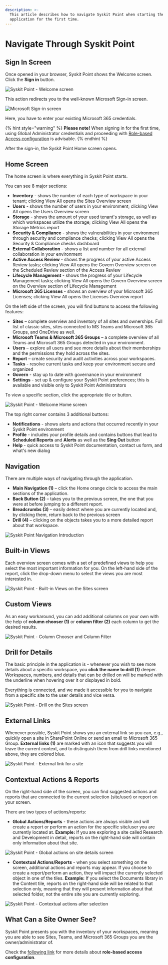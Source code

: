 ```yaml
---
description: >-
  This article describes how to navigate Syskit Point when starting the
  application for the first time.
---
```


# Navigate Through Syskit Point

## Sign In Screen

Once opened in your browser, Syskit Point shows the Welcome screen. Click the **Sign in** button.

![Syskit Point - Welcome screen](../.gitbook/assets/syskit-point-quick-start-guide-welcome-screen.png)

This action redirects you to the well-known Microsoft Sign-in screen.

![Microsoft Sign-in screen](../.gitbook/assets/syskit-point-quick-start-guide-microsoft-sign-in-screen.png)

Here, you have to enter your existing Microsoft 365 credentials.

{% hint style="warning" %}
**Please note!** When signing in for the first time, using Global Administrator credentials and proceeding with [Role-based Access configuration](../configuration/enable-role-based-access.md) is advisable.
{% endhint %}

After the sign-in, the Syskit Point Home screen opens.

## Home Screen

The home screen is where everything in Syskit Point starts.

You can see 8 major sections:

* **Inventory** - shows the number of each type of workspace in your tenant; clicking View All opens the Sites Overview screen &#x20;
* **Users** - shows the number of users in your environment; clicking View All opens the Users Overview screen
* **Storage** - shows the amount of your used tenant's storage, as well as which workspaces utilize the storage; clicking View All opens the Storage Metrics report
* **Security & Compliance** - shows the vulnerabilities in your environment through security and compliance checks; clicking View All opens the Security & Compliance checks dashboard
* **External Collaboration** - shows a list and number for all external collaboration in your environment
* **Active Access Review** - shows the progress of your active Access Review tasks; clicking View All opens the Govern Overview screen on the Scheduled Review section of the Access Review
* **Lifecycle Management** - shows the progress of your Lifecycle Management tasks; clicking View All opens the Govern Overview screen on the Overview section of Lifecycle Management
* **Microsoft 365 Licenses** - shows an overview of your Microsoft 365 Licenses; clicking View All opens the Licenses Overview report

On the left side of the screen, you will find buttons to access the following features:

* **Sites** – complete overview and inventory of all sites and ownerships. Full list of classic sites, sites connected to MS Teams and Microsoft 365 Groups, and OneDrive as well.
* **Microsoft Teams & Microsoft 365 Groups** – a complete overview of all Teams and Microsoft 365 Groups detected in your environment.
* **Users** – explore all users and see more details about their memberships and the permissions they hold across the sites.
* **Report** – create security and audit activities across your workspaces.
* **Tasks** - resolve current tasks and keep your environment secure and organized
* **Govern** - stay up to date with governance in your environment
* **Settings** - set up & configure your Syskit Point preferences; this is available and visible only to Syskit Point Administrators

To view a specific section, click the appropriate tile or button.

![Syskit Point - Welcome Home screen](../.gitbook/assets/syskit-point-quick-start-guide-syskit-point-home-screen.png)

The top right corner contains 3 additional buttons:

* **Notifications** - shows alerts and actions that occurred recently in your Syskit Point environment
* **Profile** - includes your profile details and contains buttons that lead to **Scheduled Reports** and **Alerts** as well as the **Sing Out** button
* **Help** - quick access to Syskit Point documentation, contact us form, and what's new dialog

## Navigation

There are multiple ways of navigating through the application.

* **Main Navigation (1)** – click the Home orange circle to access the main sections of the application.
* **Back Button (2)** – takes you to the previous screen, the one that you were at before jumping to a different report.
* **Breadcrumbs (3)** – easily detect where you are currently located and, by clicking them, return back to the previous screen
* **Drill (4)** – clicking on the objects takes you to a more detailed report about that workspace.

![Syskit Point Navigation Introduction](../.gitbook/assets/syskit-point-quick-start-guide-navigation-elements.png)

## Built-in Views

Each overview screen comes with a set of predefined views to help you select the most important information for you. On the left-hand side of the report, click the drop-down menu to select the views you are most interested in.

![Syskit Point - Built-in Views on the Sites screen](../.gitbook/assets/syskit-point-quick-start-guide-syskit-point-built-in-views-on-the-sites-screen.png)

## Custom Views

As an easy workaround, you can add additional columns on your own with the help of **column chooser (1)** or **column filter (2)** each column to get the desired results.

![Syskit Point - Column Chooser and Column Filter](../.gitbook/assets/syskit-point-quick-start-guide-syskit-point-column-chooser-and-column-filter.png)

## Drill for Details

The basic principle in the application is - whenever you wish to see more details about a specific workspace, you **click the name to drill (1)** deeper. Workspaces, numbers, and details that can be drilled on will be marked with the underline when hovering over it or displayed in bold.

Everything is connected, and we made it accessible for you to navigate from a specific site to the user details and vice versa.

![Syskit Point - Drill on the Sites screen](../.gitbook/assets/syskit-point-quick-start-guide-syskit-point-drill-on-the-sites-screen.png)

## External Links

Whenever possible, Syskit Point shows you an external link so you can, e.g., quickly open a site in SharePoint Online or send an email to Microsoft 365 Group. **External links (1)** are marked with an icon that suggests you will leave the current context, and to distinguish them from drill links mentioned above, they are colored blue.

![Syskit Point - External link for a site](../.gitbook/assets/syskit-point-quick-start-guide-syskit-point-external-link-for-a-site.png)

## Contextual Actions & Reports

On the right-hand side of the screen, you can find suggested actions and reports that are connected to the current selection (site/user) or report on your screen.

There are two types of actions/reports:

* **Global Actions/Reports** - these actions are always visible and will create a report or perform an action for the specific site/user you are currently located at. **Example:** If you are exploring a site called Research and Development in detail, reports on the right-hand side will contain only information about that site.

![Syskit Point - Global actions on site details screen](../.gitbook/assets/syskit-point-quick-start-guide-syskit-point-global-actions-on-site-details-screen.png)

* **Contextual Actions/Reports** - when you select something on the screen, additional actions and reports may appear. If you choose to create a report/perform an action, they will impact the currently selected object in one of the tiles. **Example:** If you select the Documents library in the Content tile, reports on the right-hand side will be related to that selection only, meaning that they will present information about that selected folder, not the entire site you are currently exploring.

![Syskit Point - Contextual actions after selection](../.gitbook/assets/syskit-point-quick-start-guide-syskit-point-contextual-actions-after-selection.png)

## **What Can a Site Owner See?**

Syskit Point presents you with the inventory of your workspaces, meaning you are able to see Sites, Teams, and Microsoft 365 Groups you are the owner/administrator of.

Check the [following link](../configuration/enable-role-based-access.md) for more details about **role-based access configuration**.
